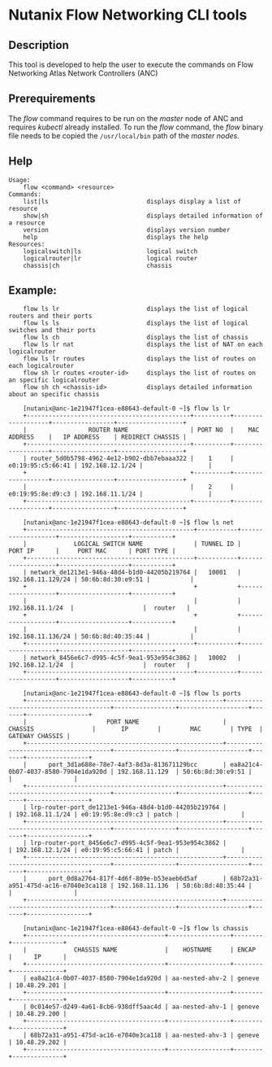 # Nutanix Flow Networking CLI tools
## Description
This tool is developed to help the user to execute the commands on Flow Networking Atlas Network Controllers (ANC)

## Prerequirements
The *flow* command requires to be run on the *master* node of ANC and requires *kubectl* already installed. To run the *flow* command, the *flow* binary file needs to be copied the `/usr/local/bin` path of the *master nodes*.

## Help
    Usage:
        flow <command> <resource>
    Commands:
        list|ls                           displays display a list of resource
        show|sh                           displays detailed information of a resource
        version                           displays version number
        help                              displays the help
    Resources:
        logicalswitch|ls                  logical switch
        logicalrouter|lr                  logical router
        chassis|ch                        chassis


## Example:
        flow ls lr                        displays the list of logical routers and their ports
        flow ls ls                        displays the list of logical switches and their ports
        flow ls ch                        displays the list of chassis
        flow ls lr nat                    displays the list of NAT on each logicalrouter
        flow ls lr routes                 displays the list of routes on each logicalrouter
        flow sh lr routes <router-id>     displays the list of routes on an specific logicalrouter
        flow sh ch <chassis-id>           displays detailed information about an specific chassis

        [nutanix@anc-1e21947f1cea-e88643-default-0 ~]$ flow ls lr
        +---------------------------------------------+----------+-------------------+-----------------+------------------+
        |                 ROUTER NAME                 | PORT NO  |    MAC ADDRESS    |   IP ADDRESS    | REDIRECT CHASSIS |
        +---------------------------------------------+----------+-------------------+-----------------+------------------+
        | router_5d0b5798-4962-4e12-b902-dbb7ebaaa322 |    1     | e0:19:95:c5:66:41 | 192.168.12.1/24 |                  |
        +                                             +----------+-------------------+-----------------+------------------+
        |                                             |    2     | e0:19:95:8e:d9:c3 | 192.168.11.1/24 |                  |
        +---------------------------------------------+----------+-------------------+-----------------+------------------+
        
        [nutanix@anc-1e21947f1cea-e88643-default-0 ~]$ flow ls net
        +----------------------------------------------+-----------+-------------------+-------------------+-----------+
        |             LOGICAL SWITCH NAME              | TUNNEL ID |      PORT IP      |     PORT MAC      | PORT TYPE |
        +----------------------------------------------+-----------+-------------------+-------------------+-----------+        
        | network_de1213e1-946a-48d4-b1d0-44205b219764 |   10001   | 192.168.11.129/24 | 50:6b:8d:30:e9:51 |           |
        +                                              +           +-------------------+-------------------+-----------+
        |                                              |           |  192.168.11.1/24  |                   |  router   |
        +                                              +           +-------------------+-------------------+-----------+
        |                                              |           | 192.168.11.136/24 | 50:6b:8d:40:35:44 |           |
        +----------------------------------------------+-----------+-------------------+-------------------+-----------+
        | network_8456e6c7-d995-4c5f-9ea1-953e954c3862 |   10002   |  192.168.12.1/24  |                   |  router   |
        +----------------------------------------------+-----------+-------------------+-------------------+-----------+
        
        [nutanix@anc-1e21947f1cea-e88643-default-0 ~]$ flow ls ports
        +------------------------------------------------------+--------------------------------------+-----------------+-------------------+-------+-----------------+
        |                      PORT NAME                       |               CHASSIS                |       IP        |        MAC        | TYPE  | GATEWAY CHASSIS |
        +------------------------------------------------------+--------------------------------------+-----------------+-------------------+-------+-----------------+
        |      port_3d1a688e-78e7-4af3-8d3a-813671129bcc       | ea8a21c4-0b07-4037-8580-7904e1da920d | 192.168.11.129  | 50:6b:8d:30:e9:51 |       |                 |
        +------------------------------------------------------+--------------------------------------+-----------------+-------------------+-------+-----------------+
        | lrp-router-port_de1213e1-946a-48d4-b1d0-44205b219764 |                                      | 192.168.11.1/24 | e0:19:95:8e:d9:c3 | patch |                 |
        +------------------------------------------------------+--------------------------------------+-----------------+-------------------+-------+-----------------+
        | lrp-router-port_8456e6c7-d995-4c5f-9ea1-953e954c3862 |                                      | 192.168.12.1/24 | e0:19:95:c5:66:41 | patch |                 |
        +------------------------------------------------------+--------------------------------------+-----------------+-------------------+-------+-----------------+
        |      port_0d8a2764-817f-4d6f-809e-b53eaeb6d5af       | 68b72a31-a951-475d-ac16-e7040e3ca118 | 192.168.11.136  | 50:6b:8d:40:35:44 |       |                 |
        +------------------------------------------------------+--------------------------------------+-----------------+-------------------+-------+-----------------+
        
        [nutanix@anc-1e21947f1cea-e88643-default-0 ~]$ flow ls chassis
        +--------------------------------------+-----------------+--------+--------------+
        |             CHASSIS NAME             |    HOSTNAME     | ENCAP  |      IP      |
        +--------------------------------------+-----------------+--------+--------------+
        | ea8a21c4-0b07-4037-8580-7904e1da920d | aa-nested-ahv-2 | geneve | 10.48.29.201 |
        +--------------------------------------+-----------------+--------+--------------+
        | 0c014e57-d249-4a61-8cb6-938dff5aac4d | aa-nested-ahv-1 | geneve | 10.48.29.200 |
        +--------------------------------------+-----------------+--------+--------------+
        | 68b72a31-a951-475d-ac16-e7040e3ca118 | aa-nested-ahv-3 | geneve | 10.48.29.202 |
        +--------------------------------------+-----------------+--------+--------------+
